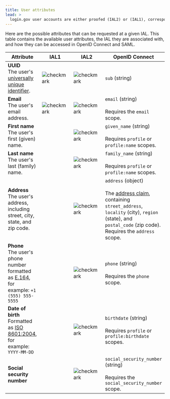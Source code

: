 ```yaml
---
title: User attributes
lead: >
  login.gov user accounts are either proofed (IAL2) or (IAL1), corresponding to <a href="http://nvlpubs.nist.gov/nistpubs/SpecialPublications/NIST.SP.800-63-3.pdf">NIST 800-63-3</a> Identity Assurance Level (IAL).
---
```


Here are the possible attributes that can be requested at a given IAL. This table contains the available user attributes, the IAL they are associated with, and how they can be accessed in OpenID Connect and SAML.

| Attribute | IAL1 | IAL2 | OpenID Connect | SAML |
| --------- | ---- | ---- | -------------- | ---- |
| **UUID**<br>The user's [universally unique identifier](https://en.wikipedia.org/wiki/Universally_unique_identifier). | <img src="{{ site.baseurl }}/assets/img/check.svg" alt="checkmark"> | <img src="{{ site.baseurl }}/assets/img/check.svg" alt="checkmark"> | `sub` (string) | `uuid` |
| **Email**<br>The user's email address. | <img src="{{ site.baseurl }}/assets/img/check.svg" alt="checkmark"> | <img src="{{ site.baseurl }}/assets/img/check.svg" alt="checkmark"> | `email` (string)<br><br>Requires the `email` scope. | `email` |
| **First name**<br>The user's first (given) name. | | <img src="{{ site.baseurl }}/assets/img/check.svg" alt="checkmark"> | `given_name` (string)<br><br>Requires `profile` or `profile:name` scopes. | `first_name` |
| **Last name**<br>The user's last (family) name. | | <img src="{{ site.baseurl }}/assets/img/check.svg" alt="checkmark"> | `family_name` (string)<br><br>Requires `profile` or `profile:name` scopes. | `last_name` |
| **Address**<br>The user's address, including street, city, state, and zip code. | | <img src="{{ site.baseurl }}/assets/img/check.svg" alt="checkmark"> | `address` (object)<br><br>The [address claim](https://openid.net/specs/openid-connect-core-1_0.html#AddressClaim), containing `street_address`, `locality` (city), `region` (state), and `postal_code` (zip code). Requires the `address` scope. | `address1`<br>`address2`<br>`city`<br>`state`<br>`zipcode` |
| **Phone**<br>The user's phone number formatted as [E.164](https://en.wikipedia.org/wiki/E.164), for example: `+1 (555) 555-5555` | | <img src="{{ site.baseurl }}/assets/img/check.svg" alt="checkmark"> | `phone` (string)<br><br>Requires the `phone` scope. | `phone` |
| **Date of birth**<br>Formatted as [ISO 8601:2004](https://en.wikipedia.org/wiki/ISO_8601), for example: `YYYY-MM-DD` | | <img src="{{ site.baseurl }}/assets/img/check.svg" alt="checkmark"> | `birthdate` (string)<br><br>Requires `profile` or `profile:birthdate` scopes. | `dob` |
| **Social security number** | | <img src="{{ site.baseurl }}/assets/img/check.svg" alt="checkmark"> | `social_security_number` (string)<br><br>Requires the `social_security_number` scope. | `ssn` |
